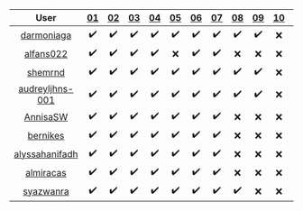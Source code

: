 User | [01](https://github.com/dudung/fi4002-01-2023-2/issues/1) | [02](https://github.com/dudung/fi4002-01-2023-2/issues/2) | [03](https://github.com/dudung/fi4002-01-2023-2/issues/3) | [04](https://github.com/dudung/fi4002-01-2023-2/issues/4) | [05](https://github.com/dudung/fi4002-01-2023-2/issues/5) | [06](https://github.com/dudung/fi4002-01-2023-2/issues/6) | [07](https://github.com/dudung/fi4002-01-2023-2/issues/7) | [08](https://github.com/dudung/fi4002-01-2023-2/issues/8) | [09](https://github.com/dudung/fi4002-01-2023-2/issues/9) | [10](https://github.com/dudung/fi4002-01-2023-2/issues/10) | [11](https://github.com/dudung/fi4002-01-2023-2/issues/11) | [12](https://github.com/dudung/fi4002-01-2023-2/issues/12)
:-: | :-: | :-: | :-: | :-: | :-: | :-: | :-: | :-: | :-: | :-: | :-: | :-:
[darmoniaga](https://github.com/darmoniaga) | ✔️ | ✔️ | ✔️ | ✔️ | ✔️ | ✔️ | ✔️ | ✔️ | ✔️ | ❌ | ❌
[alfans022](https://github.com/alfans022) | ✔️ | ✔️ | ✔️ | ✔️ | ❌ | ✔️ | ✔️ | ❌ | ❌ | ❌ | ❌
[shemrnd](https://github.com/shemrnd) | ✔️ | ✔️ | ✔️ | ✔️ | ✔️ | ✔️ | ✔️ | ✔️ | ✔️ | ❌ | ❌
[audreyljhns-001](https://github.com/audreyljhns-001) | ✔️ | ✔️ | ✔️ | ✔️ | ✔️ | ✔️ | ✔️ | ✔️ | ✔️ | ❌ | ❌
[AnnisaSW](https://github.com/AnnisaSW) | ✔️ | ✔️ | ✔️ | ✔️ | ✔️ | ✔️ | ✔️ | ❌ | ❌ | ❌ | ❌
[bernikes](https://github.com/bernikes) | ✔️ | ✔️ | ✔️ | ✔️ | ✔️ | ✔️ | ✔️ | ❌ | ❌ | ❌ | ❌
[alyssahanifadh](https://github.com/alyssahanifadh) | ✔️ | ✔️ | ✔️ | ✔️ | ✔️ | ✔️ | ✔️ | ❌ | ❌ | ❌ | ❌
[almiracas](https://github.com/almiracas) | ✔️ | ✔️ | ✔️ | ✔️ | ✔️ | ✔️ | ✔️ | ❌ | ❌ | ❌ | ❌
[syazwanra](https://github.com/syazwanra) | ✔️ | ✔️ | ✔️ | ✔️ | ✔️ | ✔️ | ✔️ | ✔️ | ❌ | ❌ | ❌
